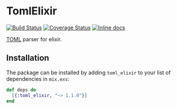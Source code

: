 # TomlElixir

[![Build Status](https://travis-ci.org/nikolauska/toml_elixir.svg?branch=master)](https://travis-ci.org/nikolauska/toml_elixir)
[![Coverage Status](https://coveralls.io/repos/github/nikolauska/toml_elixir/badge.svg?branch=master)](https://coveralls.io/github/nikolauska/toml_elixir?branch=master)
[![Inline docs](http://inch-ci.org/github/nikolauska/toml_elixir.svg)](http://inch-ci.org/github/nikolauska/toml_elixir)

[TOML](https://github.com/toml-lang/toml) parser for elixir.

## Installation

The package can be installed by adding `toml_elixir` to your list of
dependencies in `mix.exs`:

```elixir
def deps do
  [{:toml_elixir, "~> 1.1.0"}]
end
```
